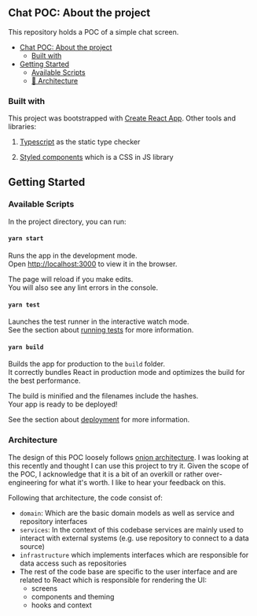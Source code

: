 ## Chat POC: About the project

This repository holds a POC of a simple chat screen.

- [Chat POC: About the project](#chat-poc--about-the-project)
  * [Built with](#built-with)
- [Getting Started](#getting-started)
  * [Available Scripts](#available-scripts)
  * [📁 Architecture](#architecture)
   
  
### Built with

This project was bootstrapped with [Create React App](https://github.com/facebook/create-react-app). Other tools and libraries:

1. [Typescript](https://www.typescriptlang.org/) as the static type checker

2. [Styled components](https://styled-components.com/) which is a CSS in JS library

## Getting Started

### Available Scripts

In the project directory, you can run:

#### `yarn start`

Runs the app in the development mode.\
Open [http://localhost:3000](http://localhost:3000) to view it in the browser.

The page will reload if you make edits.\
You will also see any lint errors in the console.

#### `yarn test`

Launches the test runner in the interactive watch mode.\
See the section about [running tests](https://facebook.github.io/create-react-app/docs/running-tests) for more information.

#### `yarn build`

Builds the app for production to the `build` folder.\
It correctly bundles React in production mode and optimizes the build for the best performance.

The build is minified and the filenames include the hashes.\
Your app is ready to be deployed!

See the section about [deployment](https://facebook.github.io/create-react-app/docs/deployment) for more information.

### Architecture

The design of this POC loosely follows [onion architecture](https://www.codeguru.com/csharp/csharp/cs_misc/designtechniques/understanding-onion-architecture.html). I was looking at this recently and thought I can use this project to try it. Given the scope of the POC, I acknowledge that it is a bit of an overkill or rather over-engineering for what it's worth. I like to hear your feedback on this.

Following that architecture, the code consist of:

- `domain`: Which are the basic domain models as well as service and repository interfaces
- `services`: In the context of this codebase services are mainly used to interact with external systems (e.g. use repository to connect to a data source)
- `infrastructure` which implements interfaces which are responsible for data access such as repositories
- The rest of the code base are specific to the user interface and are related to React which is responsible for rendering the UI:
  - screens
  - components and theming
  - hooks and context
